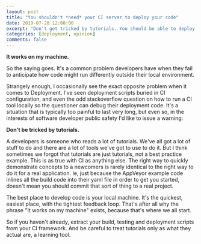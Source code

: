 ```yaml
---
layout: post
title: "You shouldn't *need* your CI server to deploy your code"
date: 2019-07-28 12:00:00
excerpt: "Don't get tricked by tutorials. You should be able to deploy code from your machine"
categories: [deployment, opinion]
comments: false
---
```


**It works on my machine.**

So the saying goes. It's a common problem developers have when they fail to anticipate how code might run differently outside their local environment.

Strangely enough, I occasionally see the exact opposite problem when it comes to Deployment. I've seen deployment scripts buried in CI configuration, and even the odd stackoverflow question on how to run a CI tool locally so the questioner can debug their deployment code. It's a situation that is typically too painful to last very long, but even so, in the interests of software developer public safety I'd like to issue a warning:

**Don't be tricked by tutorials.**

A developers is someone who reads a lot of tutorials. We've all got a lot of stuff to do and there are a lot of tools we've got to use to do it. But I think sometimes we forgot that tutorials are just tutorials, not a best practice example. This is as true with CI as anything else. The right way to quickly demonstrate concepts to a newcomers is rarely identical to the right way to do it for a real application. Ie, just because the AppVeyor example code inlines all the build code into their yaml file in order to get you started, doesn't mean you should commit that sort of thing to a real project.

The best place to develop code is your local machine. It's the quickest, easiest place, with the tightest feedback loop. That's after all why the phrase "It works on my machine" exists, because that's where we all start.

So if you haven't already, extract your build, testing and deployment scripts from your CI framework. And be careful to treat tutorials only as what they actual are, a learning tool.

